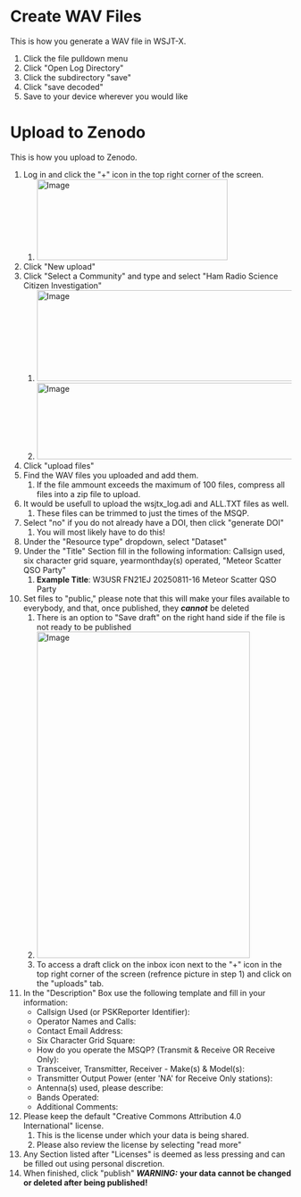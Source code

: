 # Create WAV Files

This is how you generate a WAV file in WSJT-X.
1. Click the file pulldown menu
2. Click "Open Log Directory"
3. Click the subdirectory "save"
4. Click "save decoded"
5. Save to your device wherever you would like

# Upload to Zenodo

This is how you upload to Zenodo.
1. Log in and click the "+" icon in the top right corner of the screen.
   1. <img width="341" height="145" alt="Image" src="https://github.com/user-attachments/assets/2666e386-987e-4653-b210-e4a45ba2a279" />
3. Click "New upload"
4. Click "Select a Community" and type and select "Ham Radio Science Citizen Investigation"
   1. <img width="711" height="163" alt="Image" src="https://github.com/user-attachments/assets/2ad4cb3a-5420-4459-89cf-6fb3cd159189" />
   2. <img width="835" height="137" alt="Image" src="https://github.com/user-attachments/assets/4ccdef7c-e495-42d3-afb0-aba4bce0a734" />
5. Click "upload files" 
6. Find the WAV files you uploaded and add them.
   1. If the file ammount exceeds the maximum of 100 files, compress all files into a zip file to upload.
7. It would be usefull to upload the wsjtx_log.adi and ALL.TXT files as well.
   1. These files can be trimmed to just the times of the MSQP.
9. Select "no" if you do not already have a DOI, then click "generate DOI"
   1. You will most likely have to do this!
10. Under the "Resource type" dropdown, select "Dataset"
11. Under the "Title" Section fill in the following information: Callsign used, six character grid square, yearmonthday(s) operated, "Meteor Scatter QSO Party"
    1. **Example Title**: W3USR FN21EJ 20250811-16 Meteor Scatter QSO Party
12. Set files to "public," please note that this will make your files available to everybody, and that, once published, they ***cannot*** be deleted
    1. There is an option to "Save draft" on the right hand side if the file is not ready to be published
    2. <img width="381" height="585" alt="Image" src="https://github.com/user-attachments/assets/a6934efb-3d26-4d5b-a770-04dee3a3b48f" />
    3. To access a draft click on the inbox icon next to the "+" icon in the top right corner of the screen (refrence picture in step 1) and click on the "uploads" tab.
12. In the "Description" Box use the following template and fill in your information:
    - Callsign Used (or PSKReporter Identifier):
    *  Operator Names and Calls:
    +   Contact Email Address:
    -   Six Character Grid Square:
    *   How do you operate the MSQP? (Transmit & Receive OR Receive Only):
    +   Transceiver, Transmitter, Receiver - Make(s) & Model(s):
    -   Transmitter Output Power (enter 'NA' for Receive Only stations):
    *   Antenna(s) used, please describe:
    +   Bands Operated:
    -   Additional Comments:
13. Please keep the default "Creative Commons Attribution 4.0 International" license.
    1. This is the license under which your data is being shared.
    2. Please also review the license by selecting "read more"
15. Any Section listed after "Licenses" is deemed as less pressing and can be filled out using personal discretion. 
16. When finished, click "publish" ***WARNING:*** **your data cannot be changed or deleted after being published!** 
